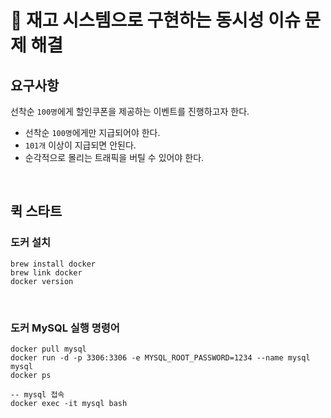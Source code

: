 # 🎁 재고 시스템으로 구현하는 동시성 이슈 문제 해결

## 요구사항

선착순 `100명`에게 할인쿠폰을 제공하는 이벤트를 진행하고자 한다.

- 선착순 `100명`에게만 지급되어야 한다.
- `101개` 이상이 지급되면 안된다.
- 순각적으로 몰리는 트래픽을 버틸 수 있어야 한다.

<br>

## 퀵 스타트

### 도커 설치

```shell
brew install docker
brew link docker
docker version
```

<br>

### 도커 MySQL 실행 명령어

```shell
docker pull mysql
docker run -d -p 3306:3306 -e MYSQL_ROOT_PASSWORD=1234 --name mysql mysql 
docker ps

-- mysql 접속
docker exec -it mysql bash
```